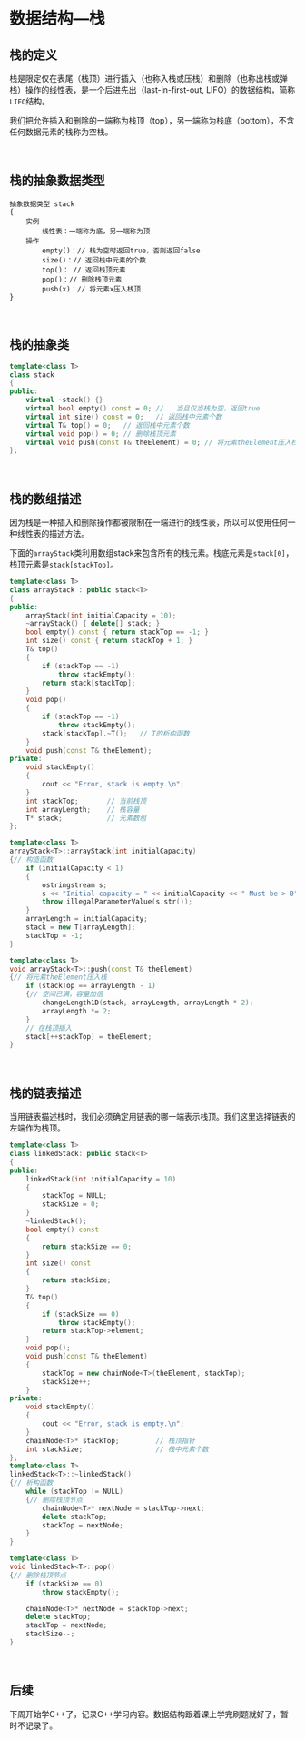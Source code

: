 # 数据结构—栈

## 栈的定义

栈是限定仅在表尾（栈顶）进行插入（也称入栈或压栈）和删除（也称出栈或弹栈）操作的线性表，是一个后进先出（last-in-first-out, LIFO）的数据结构，简称`LIFO`结构。

我们把允许插入和删除的一端称为栈顶（top），另一端称为栈底（bottom），不含任何数据元素的栈称为空栈。

&nbsp;

## 栈的抽象数据类型

```
抽象数据类型 stack
{
	实例
		线性表：一端称为底，另一端称为顶
	操作
		empty()：// 栈为空时返回true，否则返回false
		size()：// 返回栈中元素的个数
		top()： // 返回栈顶元素
		pop()：// 删除栈顶元素
		push(x)：// 将元素x压入栈顶
}
```

&nbsp;

## 栈的抽象类

```cpp
template<class T>
class stack
{
public:
	virtual ~stack() {}
	virtual bool empty() const = 0;	//   当且仅当栈为空，返回true
	virtual int size() const = 0;	// 返回栈中元素个数
	virtual T& top() = 0;	// 返回栈中元素个数
	virtual void pop() = 0; // 删除栈顶元素
	virtual void push(const T& theElement) = 0;	// 将元素theElement压入栈顶
};
```

&nbsp;

## 栈的数组描述

 因为栈是一种插入和删除操作都被限制在一端进行的线性表，所以可以使用任何一种线性表的描述方法。

下面的`arrayStack`类利用数组stack来包含所有的栈元素。栈底元素是`stack[0]`，栈顶元素是`stack[stackTop]`。

```cpp
template<class T>
class arrayStack : public stack<T>
{
public:
	arrayStack(int initialCapacity = 10);
	~arrayStack() { delete[] stack; }
	bool empty() const { return stackTop == -1; }
	int size() const { return stackTop + 1; }
	T& top()
	{
		if (stackTop == -1)
			throw stackEmpty();
		return stack[stackTop];
	}
	void pop()
	{
		if (stackTop == -1)
			throw stackEmpty();
		stack[stackTop].~T();	// T的析构函数
	}
	void push(const T& theElement);
private:
	void stackEmpty()
	{
		cout << "Error, stack is empty.\n";
	}
	int stackTop;		// 当前栈顶
	int arrayLength;	// 栈容量
	T* stack;			// 元素数组
};

template<class T>
arrayStack<T>::arrayStack(int initialCapacity)
{// 构造函数
	if (initialCapacity < 1)
	{
		ostringstream s;
		s << "Initial capacity = " << initialCapacity << " Must be > 0";
		throw illegalParameterValue(s.str());
	}
	arrayLength = initialCapacity;
	stack = new T[arrayLength];
	stackTop = -1;
}

template<class T>
void arrayStack<T>::push(const T& theElement)
{// 将元素theElement压入栈
	if (stackTop == arrayLength - 1)
	{// 空间已满，容量加倍
		changeLength1D(stack, arrayLength, arrayLength * 2);
		arrayLength *= 2;
	}
	// 在栈顶插入
	stack[++stackTop] = theElement;
}
```

&nbsp;

## 栈的链表描述

当用链表描述栈时，我们必须确定用链表的哪一端表示栈顶。我们这里选择链表的左端作为栈顶。

```cpp
template<class T>
class linkedStack: public stack<T>
{
public:
	linkedStack(int initialCapacity = 10)
	{
		stackTop = NULL;
		stackSize = 0;
	}
	~linkedStack();
	bool empty() const 
	{
		return stackSize == 0;
	}
	int size() const
	{
		return stackSize;
	}
	T& top()
	{
		if (stackSize == 0)
			throw stackEmpty();
		return stackTop->element;
	}
	void pop();
	void push(const T& theElement)
	{
		stackTop = new chainNode<T>(theElement, stackTop);
		stackSize++;
	}
private:
    void stackEmpty()
	{
		cout << "Error, stack is empty.\n";
	}
	chainNode<T>* stackTop;         // 栈顶指针
	int stackSize;					// 栈中元素个数
};
template<class T>
linkedStack<T>::~linkedStack()
{// 析构函数
	while (stackTop != NULL)
	{// 删除栈顶节点
		chainNode<T>* nextNode = stackTop->next;
		delete stackTop;
		stackTop = nextNode;
	}
}

template<class T>
void linkedStack<T>::pop()
{// 删除栈顶节点
	if (stackSize == 0)
		throw stackEmpty();

	chainNode<T>* nextNode = stackTop->next;
	delete stackTop;
	stackTop = nextNode;
	stackSize--;
}
```

&nbsp;

## 后续

下周开始学C++了，记录C++学习内容。数据结构跟着课上学完刷题就好了，暂时不记录了。

